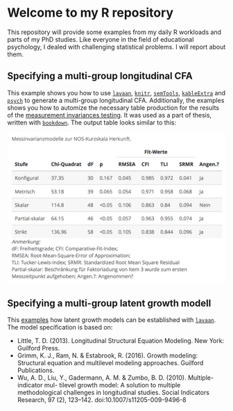 # Welcome to my R repository

This repository will provide some examples from my daily R workloads and parts of my PhD studies. Like everyone in the field of educational psychology, I dealed with challenging statistical problems. I will report about them.

## Specifying a multi-group longitudinal CFA

This example shows you how to use [`lavaan`](http://lavaan.ugent.be/tutorial/cfa.html), [`knitr`](https://yihui.name/knitr/), [`semTools`](https://cran.r-project.org/web/packages/semTools/index.html), [`kableExtra`](https://cran.r-project.org/web/packages/kableExtra/vignettes/awesome_table_in_html.html) and [`psych`](https://cran.r-project.org/web/packages/psych/index.html) to generate a multi-group longitudinal CFA. Additionally, the examples shows you how to automize the necessary table production for the results of the [measurement invariances testing](https://github.com/Zirkonium88/R-Stuff/blob/master/Dissertation/Long_MG_CFA.R). It was used as a part of thesis, written with [`bookdown`](https://bookdown.org). The output table looks similar to this:

![inline](/Dissertation/Sample_Table.png)

## Specifying a multi-group latent growth modell

This [examples](https://github.com/Zirkonium88/R-Stuff/blob/master/Dissertation/Growth_MG.R) how latent growth models can be established with [`lavaan`](http://lavaan.ugent.be/tutorial/cfa.html). The model specification is based on:

- Little, T. D. (2013). Longitudinal Structural Equation Modeling. New York: Guilford Press.
- Grimm, K. J., Ram, N. & Estabrook, R. (2016). Growth modeling: Structural equation and multilevel modeling approaches. Guilford Publications.
- Wu, A. D., Liu, Y., Gadermann, A. M. & Zumbo, B. D. (2010). Multiple-indicator mul- tilevel growth model: A solution to multiple methodological challenges in longitudinal studies. Social Indicators Research, 97 (2), 123–142. doi:10.1007/s11205-009-9496-8



